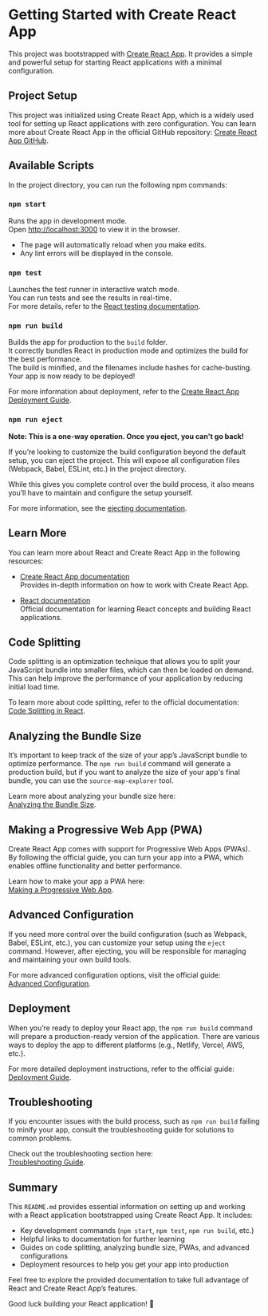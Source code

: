 # Getting Started with Create React App

This project was bootstrapped with [Create React App](https://github.com/facebook/create-react-app). It provides a simple and powerful setup for starting React applications with a minimal configuration.

## Project Setup

This project was initialized using Create React App, which is a widely used tool for setting up React applications with zero configuration. You can learn more about Create React App in the official GitHub repository: [Create React App GitHub](https://github.com/facebook/create-react-app).

## Available Scripts

In the project directory, you can run the following npm commands:

### `npm start`

Runs the app in development mode.  
Open [http://localhost:3000](http://localhost:3000) to view it in the browser.

- The page will automatically reload when you make edits.
- Any lint errors will be displayed in the console.

### `npm test`

Launches the test runner in interactive watch mode.  
You can run tests and see the results in real-time.  
For more details, refer to the [React testing documentation](https://reactjs.org/docs/testing.html).

### `npm run build`

Builds the app for production to the `build` folder.  
It correctly bundles React in production mode and optimizes the build for the best performance.  
The build is minified, and the filenames include hashes for cache-busting.  
Your app is now ready to be deployed!

For more information about deployment, refer to the [Create React App Deployment Guide](https://facebook.github.io/create-react-app/docs/deployment).

### `npm run eject`

**Note: This is a one-way operation. Once you eject, you can't go back!**

If you’re looking to customize the build configuration beyond the default setup, you can eject the project. This will expose all configuration files (Webpack, Babel, ESLint, etc.) in the project directory.

While this gives you complete control over the build process, it also means you’ll have to maintain and configure the setup yourself.

For more information, see the [ejecting documentation](https://facebook.github.io/create-react-app/docs/available-scripts#npm-run-eject).

## Learn More

You can learn more about React and Create React App in the following resources:

- [Create React App documentation](https://facebook.github.io/create-react-app/docs/getting-started)  
  Provides in-depth information on how to work with Create React App.

- [React documentation](https://reactjs.org/)  
  Official documentation for learning React concepts and building React applications.

## Code Splitting

Code splitting is an optimization technique that allows you to split your JavaScript bundle into smaller files, which can then be loaded on demand. This can help improve the performance of your application by reducing initial load time.

To learn more about code splitting, refer to the official documentation:  
[Code Splitting in React](https://facebook.github.io/create-react-app/docs/code-splitting).

## Analyzing the Bundle Size

It’s important to keep track of the size of your app’s JavaScript bundle to optimize performance. The `npm run build` command will generate a production build, but if you want to analyze the size of your app's final bundle, you can use the `source-map-explorer` tool.

Learn more about analyzing your bundle size here:  
[Analyzing the Bundle Size](https://facebook.github.io/create-react-app/docs/analyzing-the-bundle-size).

## Making a Progressive Web App (PWA)

Create React App comes with support for Progressive Web Apps (PWAs). By following the official guide, you can turn your app into a PWA, which enables offline functionality and better performance.

Learn how to make your app a PWA here:  
[Making a Progressive Web App](https://facebook.github.io/create-react-app/docs/making-a-progressive-web-app).

## Advanced Configuration

If you need more control over the build configuration (such as Webpack, Babel, ESLint, etc.), you can customize your setup using the `eject` command. However, after ejecting, you will be responsible for managing and maintaining your own build tools.

For more advanced configuration options, visit the official guide:  
[Advanced Configuration](https://facebook.github.io/create-react-app/docs/advanced-configuration).

## Deployment

When you’re ready to deploy your React app, the `npm run build` command will prepare a production-ready version of the application. There are various ways to deploy the app to different platforms (e.g., Netlify, Vercel, AWS, etc.).

For more detailed deployment instructions, refer to the official guide:  
[Deployment Guide](https://facebook.github.io/create-react-app/docs/deployment).

## Troubleshooting

If you encounter issues with the build process, such as `npm run build` failing to minify your app, consult the troubleshooting guide for solutions to common problems.

Check out the troubleshooting section here:  
[Troubleshooting Guide](https://facebook.github.io/create-react-app/docs/troubleshooting#npm-run-build-fails-to-minify).

## Summary

This `README.md` provides essential information on setting up and working with a React application bootstrapped using Create React App. It includes:

- Key development commands (`npm start`, `npm test`, `npm run build`, etc.)
- Helpful links to documentation for further learning
- Guides on code splitting, analyzing bundle size, PWAs, and advanced configurations
- Deployment resources to help you get your app into production

Feel free to explore the provided documentation to take full advantage of React and Create React App’s features.

Good luck building your React application! 🚀

